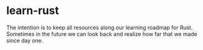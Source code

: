 # learn-rust
The intention is to keep all resources along our learning roadmap for Rust. Sometimes in the future we can look back and realize how far that we made since day one.
